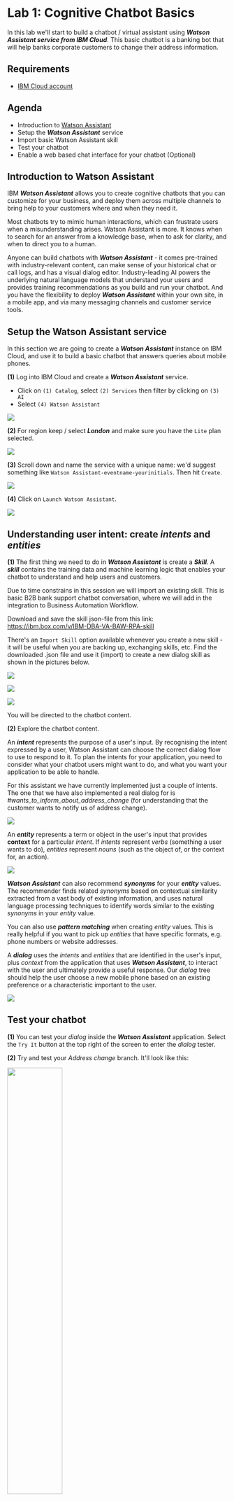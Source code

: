 # **Lab 1: Cognitive Chatbot Basics**
In this lab we'll start to build a chatbot / virtual assistant using _**Watson Assistant service from IBM Cloud**_. This basic chatbot is a banking bot that will help banks corporate customers to change their address information.

## Requirements
- [IBM Cloud account](https://cloud.ibm.com/)

## Agenda
- Introduction to [Watson Assistant](https://www.ibm.com/cloud/watson-assistant/)
- Setup the **_Watson Assistant_** service
- Import basic Watson Assistant skill
- Test your chatbot
- Enable a web based chat interface for your chatbot (Optional)

## Introduction to Watson Assistant
IBM **_Watson Assistant_** allows you to create cognitive chatbots that you can customize for your business, and deploy them across multiple channels to bring help to your customers where and when they need it.

Most chatbots try to mimic human interactions, which can frustrate users when a misunderstanding arises. Watson Assistant is more. It knows when to search for an answer from a knowledge base, when to ask for clarity, and when to direct you to a human.

Anyone can build chatbots with **_Watson Assistant_** - it comes pre-trained with industry-relevant content, can make sense of your historical chat or call logs, and has a visual dialog editor. Industry-leading AI powers the underlying natural language models that understand your users and provides training recommendations as you build and run your chatbot. And you have the flexibility to deploy **_Watson Assistant_** within your own site, in a mobile app, and via many messaging channels and customer service tools.

## Setup the Watson Assistant service
In this section we are going to create a **_Watson Assistant_** instance on IBM Cloud, and use it to build a basic chatbot that answers queries about mobile phones.

**(1)** Log into IBM Cloud and create a **_Watson Assistant_** service.
- Click on `(1) Catalog`, select `(2) Services` then filter by clicking on `(3) AI`
- Select `(4) Watson Assistant`

![](./images/select_va_service.png)  

**(2)** For region keep / select **_London_** and make sure you have the `Lite` plan selected.

![](./images/va_service_create.png)

**(3)** Scroll down and name the service with a unique name: we'd suggest something like `Watson Assistant-eventname-yourinitials`. Then hit `Create`.

![](./images/va_service_name.png)

**(4)** Click on `Launch Watson Assistant`.

![](./images/va_launch.png)

## Understanding user intent: create _**intents**_ and _**entities**_
**(1)** The first thing we need to do in **_Watson Assistant_** is create a _**Skill**_. A _**skill**_ contains the training data and machine learning logic that enables your chatbot to understand and help users and customers.

Due to time constrains in this session we will import an existing skill. This is basic B2B bank support chatbot conversation, where we will add in the integration to Business Automation Workflow.  

Download and save the skill json-file from this link: https://ibm.box.com/v/IBM-DBA-VA-BAW-RPA-skill

There's an `Import Skill` option available whenever you create a new skill - it will be useful when you are backing up, exchanging skills, etc. Find the downloaded .json file and use it (import) to create a new dialog skill as shown in the pictures below.

![](./images/va_create_skil.png)

![](./images/select_dialog_skill.png)

![](./images/import_skill.png)

You will be directed to the chatbot content.

**(2)** Explore the chatbot content.

An _**intent**_ represents the purpose of a user's input. By recognising the intent expressed by a user, Watson Assistant can choose the correct dialog flow to use to respond to it. To plan the intents for your application, you need to consider what your chatbot users might want to do, and what you want your application to be able to handle.

For this assistant we have currently implemented just a couple of intents. The one that we have also implemented a real dialog for is _#wants_to_inform_about_address_change_ (for understanding that the customer wants to notify us of address change).

![](./images/bank_bot_overview_new.png)

An _**entity**_ represents a term or object in the user's input that provides **context** for a particular _intent_. If _intents_ represent _verbs_ (something a user wants to do), _entities_ represent _nouns_ (such as the object of, or the context for, an action).

![](./images/entities_new2.png)

_**Watson Assistant**_ can also recommend _**synonyms**_ for your _**entity**_ values. The recommender finds related _synonyms_ based on contextual similarity extracted from a vast body of existing information, and uses natural language processing techniques to identify words similar to the existing _synonyms_ in your _entity_ value.

You can also use _**pattern matching**_ when creating _entity_ values. This is really helpful if you want to pick up _entities_ that have specific formats, e.g. phone numbers or website addresses.


A _**dialog**_ uses the _intents_ and _entities_ that are identified in the user's input, plus _context_ from the application that uses _**Watson Assistant**_, to interact with the user and ultimately provide a useful response. Our _dialog_ tree should help the user choose a new mobile phone based on an existing preference or a characteristic important to the user.

![](./images/bank_bot_try_it_new.png)

## Test your chatbot
**(1)** You can test your _dialog_ inside the _**Watson Assistant**_ application. Select the `Try It` button at the top right of the screen to enter the _dialog_ tester.

**(2)** Try and test your _Address change_ branch. It'll look like this:

<img src="./images/chat1_new.png" width="50%">

See how _**Watson Assistant**_ is picking out the _intents_ and _entities_ it sees in the user input, and responds accordingly.

You will be able to test the integration with the Business Automation Workflow once you get through the next 3 labs using the _**Address Change**_ option. :smile:

## Build a web based chat interface - OPTIONAL

**We recomend you leave this part for the end and move on to lab 2 in order to finish the labs for the workshop.**

Build a web-hosted chat widget that will allow you to test the _**Watson Assistant**_ _skill_ you've just created in a web environment.

An _**assistant**_ is the user-facing component of _**Watson Assistant**_ that manages the flow of information between your _skills_ and your users. _Assistants_ also allow you to create _**integrations**_ that publish your chatbot to the channels your customers will typically go to for help, e.g. _Slack_, _Facebook Messenger_, _Wordpress_.

**(1)** Select `Assistants` from the menu bar and `Create new`.

![](./images/01-create-assistant.jpg)

**(2)** Add a **Name** and **Description** for your _Assistant_, leave the ``Enable Preview Link`` selected and then click `Create assistant`.

![](./images/create_assistant_new.png)

**(3)** Next click `Add Dialog Skill` and select your `B2B Bank Bot` skill under "Add existing skill".

![](./images/03-add-dialog-skill-2.jpg)

<img src="./images/skill_added.png" width="50%">

**(4)** Your _Assistant_ should now look like this:

![](./images/assistant_ready_new.png)

## Create a _**Preview Link**_: a web widget to test your chatbot
The first _integration_ we'll create for our chatbot is a _**Preview Link**_. Actually, when you create an _assistant_, a test web site is provisioned for you _automatically_. It has a simple chat widget interface that you can use to interact with your chatbot for testing purposes. You can also share the URL to this IBM-branded site with your team members.

**(1)** Select the `Preview Link` that has already been created from `Integrations`:

![](./images/preview_link_new.png)

**(2)** You can change the **Name** and **Description** of the _Preview Link_ if you like. For now though, just click the URL under **Try it out and share the link**.

<img src="./images/07-select-preview-url.jpg" width="75%">

**(3)** You'll then be taken to a web page where your chatbot is hosted within a widget:

<img src="./images/assistant_link_new.png" width="50%">

That's it! You have a shareable web-based chatbot you can use to externally test your _skill_.

## Summary
Well done! You've created your first basic chatbot that understands user _intent_, can pick out _entities_, and responds differently depending on user input.

[CONTINUE TO THE NEXT LAB](../2-Functions)
